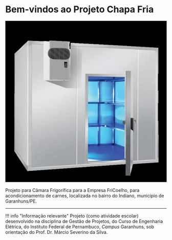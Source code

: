 # Bem-vindos ao Projeto Chapa Fria

![Projeto Chapa Fria](./img/camara-fria.jpeg)

Projeto para Câmara Frigorífica para a Empresa FriCoelho, para acondicionamento de carnes, localizada no bairro do Indiano, município de Garanhuns/PE.

---
!!! info "Informação relevante"
    Projeto (como atividade escolar) desenvolvido na disciplina de Gestão de Projetos, do Curso de Engenharia Elétrica, do Instituto Federal de Pernambuco, _Campus_ Garanhuns, sob orientação do Prof. Dr. Márcio Severino da Silva.
